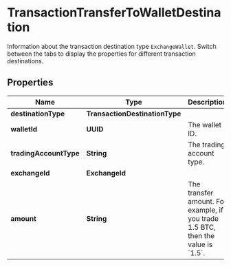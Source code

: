 

# TransactionTransferToWalletDestination

Information about the transaction destination type `ExchangeWallet`. Switch between the tabs to display the properties for different transaction destinations. 

## Properties

| Name | Type | Description | Notes |
|------------ | ------------- | ------------- | -------------|
|**destinationType** | **TransactionDestinationType** |  |  |
|**walletId** | **UUID** | The wallet ID. |  |
|**tradingAccountType** | **String** | The trading account type. |  [optional] |
|**exchangeId** | **ExchangeId** |  |  [optional] |
|**amount** | **String** | The transfer amount. For example, if you trade 1.5 BTC, then the value is &#x60;1.5&#x60;.  |  |



